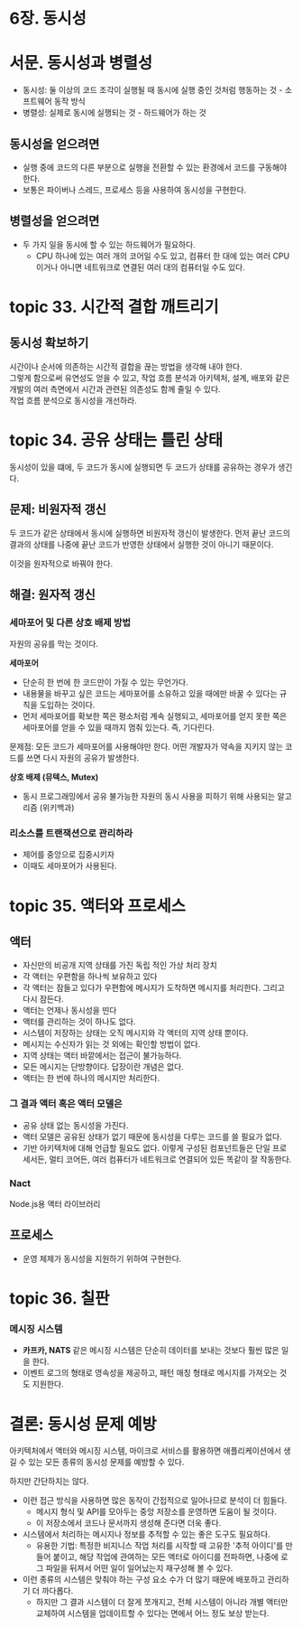 # 6장. 동시성

# 서문. 동시성과 병렬성

- 동시성: 둘 이상의 코드 조각이 실행될 때 동시에 실행 중인 것처럼 행동하는 것 - 소프트웨어 동작 방식
- 병렬성: 실제로 동시에 실행되는 것 - 하드웨어가 하는 것

## 동시성을 얻으려면

- 실행 중에 코드의 다른 부분으로 실행을 전환할 수 있는 환경에서 코드를 구동해야 한다.
- 보통은 파이버나 스레드, 프로세스 등을 사용하여 동시성을 구현한다.

## 병렬성을 얻으려면

- 두 가지 일을 동시에 할 수 있는 하드웨어가 필요하다.
  - CPU 하나에 있는 여러 개의 코어일 수도 있고, 컴퓨터 한 대에 있는 여러 CPU이거나 아니면 네트워크로 연결된 여러 대의 컴퓨터일 수도 있다.

# topic 33. 시간적 결합 깨트리기

## 동시성 확보하기

시간이나 순서에 의존하는 시간적 결합을 끊는 방법을 생각해 내야 한다. <br />
그렇게 함으로써 유연성도 얻을 수 있고, 작업 흐름 분석과 아키텍처, 설계, 배포와 같은 개발의 여러 측면에서 시간과 관련된 의존성도 함께 줄일 수 있다. <br />
작업 흐름 분석으로 동시성을 개선하라.

# topic 34. 공유 상태는 틀린 상태

동시성이 있을 떄에, 두 코드가 동시에 실행되면 두 코드가 상태를 공유하는 경우가 생긴다. <br />

## 문제: 비원자적 갱신

두 코드가 같은 상태에서 동시에 실행하면 비원자적 갱신이 발생한다. 먼저 끝난 코드의 결과의 상태를 나중에 끝난 코드가 반영한 상태에서 실행한 것이 아니기 때문이다.

이것을 원자적으로 바꿔야 한다.

## 해결: 원자적 갱신

### 세마포어 및 다른 상호 배제 방법

자원의 공유를 막는 것이다.

**세마포어**

- 단순히 한 번에 한 코드만이 가질 수 있는 무언가다.
- 내용물을 바꾸고 싶은 코드는 세마포어를 소유하고 있을 때에만 바꿀 수 있다는 규칙을 도입하는 것이다.
- 먼저 세마포어를 확보한 쪽은 평소처럼 계속 실행되고, 세마포어를 얻지 못한 쪽은 세마포어를 얻을 수 있을 때까지 멈춰 있는다. 즉, 기다린다.

문제점: 모든 코드가 세마포어를 사용해야만 한다. 어떤 개발자가 약속을 지키지 않는 코드를 쓰면 다시 자원의 공유가 발생한다.

**상호 배제 (뮤텍스, Mutex)**

- 동시 프로그래밍에서 공유 불가능한 자원의 동시 사용을 피하기 위해 사용되는 알고리즘 (위키백과)

### 리소스를 트랜잭션으로 관리하라

- 제어를 중앙으로 집중시키자
- 이때도 세마포어가 사용된다.

# topic 35. 액터와 프로세스

## 액터

- 자신만의 비공개 지역 상태를 가진 독립 적인 가상 처리 장치
- 각 액터는 우편함을 하나씩 보유하고 있다
- 각 액터는 잠들고 있다가 우편함에 메시지가 도착하면 메시지를 처리한다. 그리고 다시 잠든다.
- 액터는 언제나 동시성을 띤다
- 액터를 관리하는 것이 하나도 없다.
- 시스템이 저장하는 상태는 오직 메시지와 각 액터의 지역 상태 뿐이다.
- 메시지는 수신자가 읽는 것 외에는 확인할 방법이 없다.
- 지역 상태는 액터 바깥에서는 접근이 불가능하다.
- 모든 메시지는 단방향이다. 답장이란 개념은 없다.
- 액터는 한 번에 하나의 메시지만 처리한다.

### 그 결과 액터 혹은 액터 모델은

- 공유 상태 없는 동시성을 가진다.
- 액터 모델은 공유된 상태가 없기 때문에 동시성을 다루는 코드를 쓸 필요가 없다.
- 기반 아키텍처에 대해 언급할 필요도 없다. 이렇게 구성된 컴포넌트들은 단일 프로세서든, 멀티 코어든, 여러 컴퓨터가 네트워크로 연결되어 있든 똑같이 잘 작동한다.

### Nact

Node.js용 액터 라이브러리

## 프로세스

- 운영 체제가 동시성을 지원하기 위하여 구현한다.

# topic 36. 칠판

### 메시징 시스템

- **카프카, NATS** 같은 메시징 시스템은 단순히 데이터를 보내는 것보다 훨씬 많은 일을 한다.
- 이벤트 로그의 형태로 영속성을 제공하고, 패턴 매칭 형태로 메시지를 가져오는 것도 지원한다.

# 결론: 동시성 문제 예방

아키텍처에서 액터와 메시징 시스템, 마이크로 서비스를 활용하면 애플리케이션에서 생길 수 있는 모든 종류의 동시성 문제를 예방할 수 있다.

하지만 간단하지는 않다.

- 이런 접근 방식을 사용하면 많은 동작이 간접적으로 일어나므로 분석이 더 힘들다.
  - 메시지 형식 및 API를 모아두는 중앙 저장소를 운영하면 도움이 될 것이다.
  - 이 저장소에서 코드나 문서까지 생성해 준다면 더욱 좋다.
- 시스템에서 처리하는 메시지나 정보를 추적할 수 있는 좋은 도구도 필요하다.
  - 유용한 기법: 특정한 비지니스 작업 처리를 시작할 때 고유한 '추적 아이디'를 만들어 붙이고, 해당 작업에 관여하는 모든 액터로 아이디를 전파하면, 나중에 로그 파일을 뒤져서 어떤 일이 일어났는지 재구성해 볼 수 있다.
- 이런 종류의 시스템은 맞춰야 하는 구성 요소 수가 더 많기 때문에 배포하고 관리하기 더 까다롭다.
  - 하지만 그 결과 시스템이 더 잘게 쪼개지고, 전체 시스템이 아니라 개별 액터만 교체하여 시스템을 업데이트할 수 있다는 면에서 어느 정도 보상 받는다.
